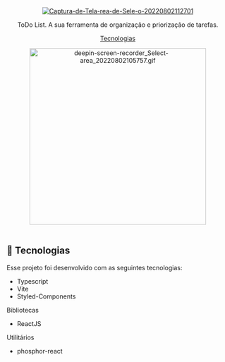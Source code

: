 
<div align="center">
<a href="https://ibb.co/vzf15Yv"><img src="https://i.ibb.co/C04Bd2s/Captura-de-Tela-rea-de-Sele-o-20220802112701.png" alt="Captura-de-Tela-rea-de-Sele-o-20220802112701" border="0"></a>
<p>ToDo List. A sua ferramenta de organização e priorização de tarefas.</p>
<p align="center">
  <a href="#-tecnologias">Tecnologias</a>

</p>
<a href="https://gifyu.com/image/SNy7K"><img src="https://s4.gifyu.com/images/deepin-screen-recorder_Select-area_20220802105757.gif" alt="deepin-screen-recorder_Select-area_20220802105757.gif" border="0" width="400px" /></a>
</div>



<br>

## 🚀 Tecnologias

Esse projeto foi desenvolvido com as seguintes tecnologias:


- Typescript
- Vite
- Styled-Components

Bibliotecas

- ReactJS

Utilitários

- phosphor-react




